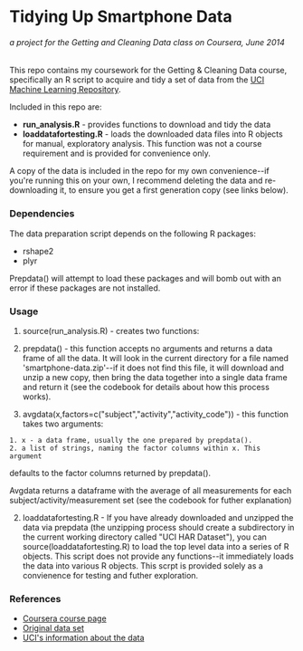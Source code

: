 # Tidying Up Smartphone Data
###### a project for the Getting and Cleaning Data class on Coursera, June 2014 

This repo contains my coursework for the Getting & Cleaning Data course,
specifically an R script to acquire and tidy a set of data from the [UCI
Machine Learning
Repository](http://archive.ics.uci.edu/ml/datasets/Human+Activity+Recognition+Using+Smartphones).

Included in this repo are:

  * **run_analysis.R** - provides functions to download and tidy the data
  * **loaddatafortesting.R** - loads the downloaded data files into R objects for manual, exploratory analysis. This function was not a course requirement and is provided for convenience only. 

A copy of the data is included in the repo for my own convenience--if you're
running this on your own, I recommend deleting the data and re-downloading it,
to ensure you get a first generation copy (see links below).

### Dependencies 

The data preparation script depends on the following R packages:

  * rshape2
  * plyr 

Prepdata() will attempt to load these packages and will bomb out with an error if these packages are not installed. 

### Usage	

1. source(run_analysis.R) - creates two functions:

  1. prepdata() - this function accepts no arguments and returns a data frame of all the data. It will look in the current directory for a
file named 'smartphone-data.zip'--if it does not find this file, it will
download and unzip a new copy, then bring the data together into a
single data frame and return it (see the codebook for details about how this process
works).

  2. avgdata(x,factors=c("subject","activity","activity_code")) - this
function takes two arguments:

    1. x - a data frame, usually the one prepared by prepdata().
    2. a list of strings, naming the factor columns within x. This argument
defaults to the factor columns returned by
prepdata().

  Avgdata returns a dataframe with the average of all measurements for
each subject/activity/measurement set (see the codebook for futher
explanation)

2. loaddatafortesting.R - If you have already downloaded and unzipped the data via prepdata (the
unzipping process should create a subdirectory in the current working
directory called "UCI HAR Dataset"), you can source(loaddatafortesting.R)
to load the top level data into a series of R objects. This script does not
provide any functions--it immediately loads the data into various R
objects. This scrpt is provided solely as a convienence for testing and
futher exploration.


### References

  * [Coursera course page](https://class.coursera.org/getdata-004)
  * [Original data
  set](https://d396qusza40orc.cloudfront.net/getdata%2Fprojectfiles%2FUCI%20HAR%20Dataset.zip
  )
  * [UCI's information about the
  data](http://archive.ics.uci.edu/ml/datasets/Human+Activity+Recognition+Using+Smartphones)
